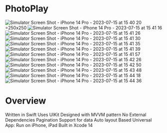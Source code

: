# PhotoPlay
![Simulator Screen Shot - iPhone 14 Pro - 2023-07-15 at 15 40 20](https://github.com/ahmednagi-cu/PhotoPlay/assets/78219319/c2d79fd4-9236-4ef8-84a7-5365ba97e42b) =250x250
![Simulator Screen Shot - iPhone 14 Pro - 2023-07-15 at 15 41 16](https://github.com/ahmednagi-cu/PhotoPlay/assets/78219319/4babd10f-1dde-4e52-9965-4efe15b3f3fa)
![Simulator Screen Shot - iPhone 14 Pro - 2023-07-15 at 15 41 26](https://github.com/ahmednagi-cu/PhotoPlay/assets/78219319/385a2737-21c8-4b70-b0f2-d46ad172c524)
![Simulator Screen Shot - iPhone 14 Pro - 2023-07-15 at 15 41 30](https://github.com/ahmednagi-cu/PhotoPlay/assets/78219319/06288f19-e40e-453d-b444-5db6efb592fc)
![Simulator Screen Shot - iPhone 14 Pro - 2023-07-15 at 15 41 35](https://github.com/ahmednagi-cu/PhotoPlay/assets/78219319/e344ed4e-fcd1-43c4-b19c-2b81650a6c15)
![Simulator Screen Shot - iPhone 14 Pro - 2023-07-15 at 15 41 39](https://github.com/ahmednagi-cu/PhotoPlay/assets/78219319/89617324-ff9e-4c00-8bae-1810b770865f)
![Simulator Screen Shot - iPhone 14 Pro - 2023-07-15 at 15 41 57](https://github.com/ahmednagi-cu/PhotoPlay/assets/78219319/998f3eab-43de-4842-89da-eb712b93361a)
![Simulator Screen Shot - iPhone 14 Pro - 2023-07-15 at 15 42 26](https://github.com/ahmednagi-cu/PhotoPlay/assets/78219319/a10d25ec-831b-48aa-9b9f-825ce515601e)
![Simulator Screen Shot - iPhone 14 Pro - 2023-07-15 at 15 42 50](https://github.com/ahmednagi-cu/PhotoPlay/assets/78219319/9cd8ec2c-d001-4b1d-b402-bd97de6e6282)
![Simulator Screen Shot - iPhone 14 Pro - 2023-07-15 at 15 43 48](https://github.com/ahmednagi-cu/PhotoPlay/assets/78219319/31655b60-5f8e-4d22-b53b-695d80679c24)
![Simulator Screen Shot - iPhone 14 Pro - 2023-07-15 at 15 44 18](https://github.com/ahmednagi-cu/PhotoPlay/assets/78219319/55e5fe39-b28f-4a1b-8d12-4cac5e65995a)
![Simulator Screen Shot - iPhone 14 Pro - 2023-07-15 at 15 44 36](https://github.com/ahmednagi-cu/PhotoPlay/assets/78219319/a75a794f-5e88-4c6a-a0c6-fb6f891761e6)
# Overview
 Written in Swift
 Uses UIKit
 Designed with MVVM pattern
 No External Dependencies
 Pagination Support for data
 Auto layout Based
 Universal App: Run on iPhone, iPad
 Built in Xcode 14
